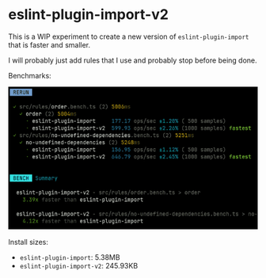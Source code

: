 # eslint-plugin-import-v2

<!--
[![npm](https://img.shields.io/npm/v/eslint-plugin-import-v2)](https://www.npmjs.com/package/eslint-plugin-import-v2)
![npm bundle size](https://img.shields.io/bundlephobia/minzip/eslint-plugin-import-v2)
![node-current](https://img.shields.io/node/v/eslint-plugin-import-v2)
[![Codecov](https://img.shields.io/codecov/c/github/BeeeQueue/eslint-plugin-import-v2?token=TOKEN_HERE)](https://app.codecov.io/github/BeeeQueue/eslint-plugin-import-v2)
-->

This is a WIP experiment to create a new version of `eslint-plugin-import` that is faster and smaller.

I will probably just add rules that I use and probably stop before being done.

Benchmarks:

![img.png](.github/img/benchmarks.webp)

Install sizes:

- `eslint-plugin-import`: 5.38MB
- `eslint-plugin-import-v2`: 245.93KB
